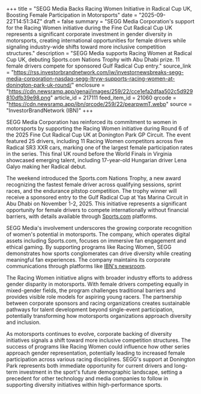 +++
title = "SEGG Media Backs Racing Women Initiative in Radical Cup UK, Boosting Female Participation in Motorsports"
date = "2025-09-22T14:51:34Z"
draft = false
summary = "SEGG Media Corporation's support for the Racing Women initiative during the Fine Cut Radical Cup UK represents a significant corporate investment in gender diversity in motorsports, creating international opportunities for female drivers while signaling industry-wide shifts toward more inclusive competition structures."
description = "SEGG Media supports Racing Women at Radical Cup UK, debuting Sports.com Nations Trophy with Abu Dhabi prize. 11 female drivers compete for sponsored Gulf Radical Cup entry."
source_link = "https://rss.investorbrandnetwork.com/iw/investornewsbreaks-segg-media-corporation-nasdaq-segg-ltryw-supports-racing-women-at-donington-park-uk-round/"
enclosure = "https://cdn.newsramp.app/genai/images/259/22/cce1efa2dfaa502c5d929810dfb39e98.png"
article_id = 217111
feed_item_id = 21060
qrcode = "https://cdn.newsramp.app/ibn/qrcode/259/22/pearpwmT.webp"
source = "InvestorBrandNetwork (IBN)"
+++

<p>SEGG Media Corporation has reinforced its commitment to women in motorsports by supporting the Racing Women initiative during Round 6 of the 2025 Fine Cut Radical Cup UK at Donington Park GP Circuit. The event featured 25 drivers, including 11 Racing Women competitors across five Radical SR3 XXR cars, marking one of the largest female participation rates in the series. This final UK round before the World Finals in Virginia showcased emerging talent, including 17-year-old Hungarian driver Lena Galyo making her Radical debut.</p><p>The weekend introduced the Sports.com Nations Trophy, a new award recognizing the fastest female driver across qualifying sessions, sprint races, and the endurance pitstop competition. The trophy winner will receive a sponsored entry to the Gulf Radical Cup at Yas Marina Circuit in Abu Dhabi on November 1-2, 2025. This initiative represents a significant opportunity for female drivers to compete internationally without financial barriers, with details available through <a href="https://sports.com" rel="nofollow" target="_blank">Sports.com</a> platforms.</p><p>SEGG Media's involvement underscores the growing corporate recognition of women's potential in motorsports. The company, which operates digital assets including Sports.com, focuses on immersive fan engagement and ethical gaming. By supporting programs like Racing Women, SEGG demonstrates how sports conglomerates can drive diversity while creating meaningful fan experiences. The company maintains its corporate communications through platforms like <a href="https://IBN.com" rel="nofollow" target="_blank">IBN's newsroom</a>.</p><p>The Racing Women initiative aligns with broader industry efforts to address gender disparity in motorsports. With female drivers competing equally in mixed-gender fields, the program challenges traditional barriers and provides visible role models for aspiring young racers. The partnership between corporate sponsors and racing organizations creates sustainable pathways for talent development beyond single-event participation, potentially transforming how motorsports organizations approach diversity and inclusion.</p><p>As motorsports continues to evolve, corporate backing of diversity initiatives signals a shift toward more inclusive competition structures. The success of programs like Racing Women could influence how other series approach gender representation, potentially leading to increased female participation across various racing disciplines. SEGG's support at Donington Park represents both immediate opportunity for current drivers and long-term investment in the sport's future demographic landscape, setting a precedent for other technology and media companies to follow in supporting diversity initiatives within high-performance sports.</p>